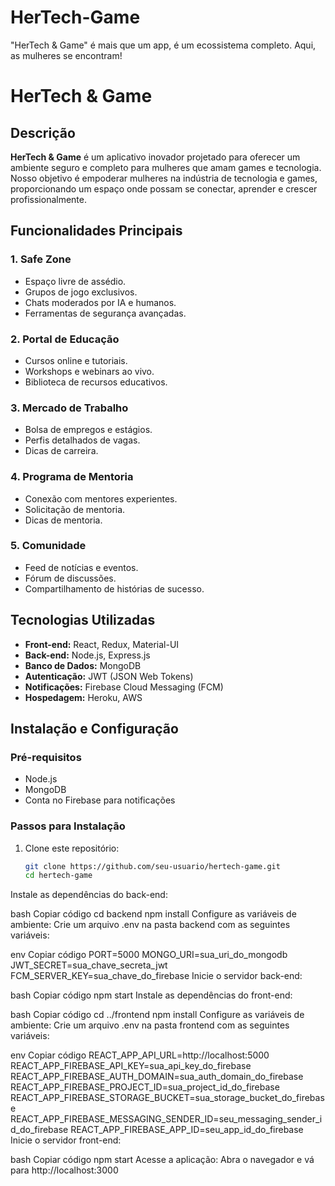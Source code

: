 # HerTech-Game
"HerTech &amp; Game" é mais que um app, é um ecossistema completo. Aqui, as mulheres se encontram!


# HerTech & Game

## Descrição
**HerTech & Game** é um aplicativo inovador projetado para oferecer um ambiente seguro e completo para mulheres que amam games e tecnologia. 
Nosso objetivo é empoderar mulheres na indústria de tecnologia e games, proporcionando um espaço onde possam se conectar, aprender e crescer profissionalmente.

## Funcionalidades Principais
### 1. Safe Zone
- Espaço livre de assédio.
- Grupos de jogo exclusivos.
- Chats moderados por IA e humanos.
- Ferramentas de segurança avançadas.

### 2. Portal de Educação
- Cursos online e tutoriais.
- Workshops e webinars ao vivo.
- Biblioteca de recursos educativos.

### 3. Mercado de Trabalho
- Bolsa de empregos e estágios.
- Perfis detalhados de vagas.
- Dicas de carreira.

### 4. Programa de Mentoria
- Conexão com mentores experientes.
- Solicitação de mentoria.
- Dicas de mentoria.

### 5. Comunidade
- Feed de notícias e eventos.
- Fórum de discussões.
- Compartilhamento de histórias de sucesso.

## Tecnologias Utilizadas
- **Front-end:** React, Redux, Material-UI
- **Back-end:** Node.js, Express.js
- **Banco de Dados:** MongoDB
- **Autenticação:** JWT (JSON Web Tokens)
- **Notificações:** Firebase Cloud Messaging (FCM)
- **Hospedagem:** Heroku, AWS

## Instalação e Configuração
### Pré-requisitos
- Node.js
- MongoDB
- Conta no Firebase para notificações

### Passos para Instalação
1. Clone este repositório:
   ```bash
   git clone https://github.com/seu-usuario/hertech-game.git
   cd hertech-game
Instale as dependências do back-end:

bash
Copiar código
cd backend
npm install
Configure as variáveis de ambiente:
Crie um arquivo .env na pasta backend com as seguintes variáveis:

env
Copiar código
PORT=5000
MONGO_URI=sua_uri_do_mongodb
JWT_SECRET=sua_chave_secreta_jwt
FCM_SERVER_KEY=sua_chave_do_firebase
Inicie o servidor back-end:

bash
Copiar código
npm start
Instale as dependências do front-end:

bash
Copiar código
cd ../frontend
npm install
Configure as variáveis de ambiente:
Crie um arquivo .env na pasta frontend com as seguintes variáveis:

env
Copiar código
REACT_APP_API_URL=http://localhost:5000
REACT_APP_FIREBASE_API_KEY=sua_api_key_do_firebase
REACT_APP_FIREBASE_AUTH_DOMAIN=sua_auth_domain_do_firebase
REACT_APP_FIREBASE_PROJECT_ID=sua_project_id_do_firebase
REACT_APP_FIREBASE_STORAGE_BUCKET=sua_storage_bucket_do_firebase
REACT_APP_FIREBASE_MESSAGING_SENDER_ID=seu_messaging_sender_id_do_firebase
REACT_APP_FIREBASE_APP_ID=seu_app_id_do_firebase
Inicie o servidor front-end:

bash
Copiar código
npm start
Acesse a aplicação:
Abra o navegador e vá para http://localhost:3000

